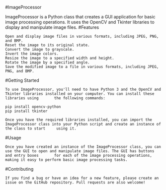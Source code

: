 #ImageProcessor

ImageProcessor is a Python class that creates a GUI application for basic image processing operations. It uses the OpenCV and Tkinter libraries to display and manipulate image files.
#Features

    Open and display image files in various formats, including JPEG, PNG, and BMP.
    Reset the image to its original state.
    Convert the image to grayscale.
    Invert the image colors.
    Resize the image to a specified width and height.
    Rotate the image by a specified angle.
    Save the modified image to a file in various formats, including JPEG, PNG, and BMP.

#Getting Started

    To use ImageProcessor, you'll need to have Python 3 and the OpenCV and Tkinter libraries installed on your computer. You can install these libraries using       the following commands:

    pip install opencv-python
    pip install tkinter

    Once you have the required libraries installed, you can import the ImageProcessor class into your Python script and create an instance of the class to start     using it.


#Usage

    Once you have created an instance of the ImageProcessor class, you can use the GUI to open and manipulate image files. The GUI has buttons and entry boxes       for each of the image processing operations, making it easy to perform basic image processing tasks.
    
#Contributing

    If you find a bug or have an idea for a new feature, please create an issue on the GitHub repository. Pull requests are also welcome!
